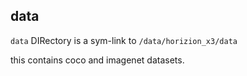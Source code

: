 ## data

`data` DIRectory is a sym-link to `/data/horizion_x3/data`

this contains coco and imagenet datasets.
